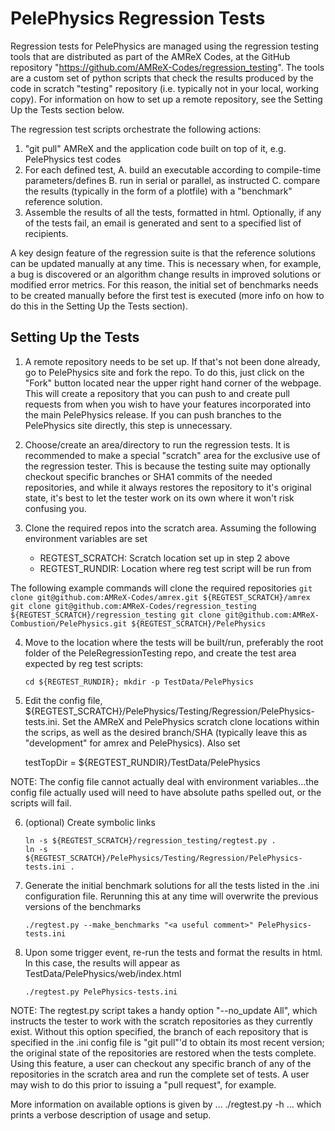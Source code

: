 # PelePhysics Regression Tests

Regression tests for PelePhysics are managed using the regression testing
tools that are distributed as part of the AMReX Codes, at the GitHub
repository "https://github.com/AMReX-Codes/regression_testing".  The
tools are a custom set of python scripts that check the results produced
by the code in scratch "testing" repository (i.e. typically not in your 
local, working copy).  For information on how to set up a remote repository,
see the Setting Up the Tests section below.

The regression test scripts orchestrate the following actions:
1. "git pull" AMReX and the application code built on top of it, e.g.
   PelePhysics test codes
2. For each defined test,
   A. build an executable according to compile-time parameters/defines
   B. run in serial or parallel, as instructed
   C. compare the results (typically in the form of a plotfile) with a
      "benchmark" reference solution.
3. Assemble the results of all the tests, formatted in html.
   Optionally, if any of the tests fail, an email is generated and sent
   to a specified list of recipients.

A key design feature of the regression suite is that the reference
solutions can be updated manually at any time.  This is necessary
when, for example, a bug is discovered or an algorithm change results
in improved solutions or modified error metrics.  For this reason, the
initial set of benchmarks needs to be created manually before the first
test is executed (more info on how to do this in the Setting Up the
Tests section).


## Setting Up the Tests

1. A remote repository needs to be set up.  If that's not been done
already, go to PelePhysics site and fork the repo.  To do this, just
click on the "Fork" button located near the upper right hand corner of
the webpage.  This will create a repository that you can push to and
create pull requests from when you wish to have your features incorporated
into the main PelePhysics release.  If you can push branches to the 
PelePhysics site directly, this step is unnecessary.

2. Choose/create an area/directory to run the regression tests.  It is
recommended to make a special "scratch" area for the exclusive use of
the regression tester.  This is because the testing suite may optionally
checkout specific branches or SHA1 commits of the needed repositories,
and while it always restores the repository to it's original state, it's
best to let the tester work on its own where it won't risk confusing
you.

3. Clone the required repos into the scratch area.  Assuming the
following environment variables are set 

   *  REGTEST_SCRATCH: Scratch location set up in step 2 above
   *  REGTEST_RUNDIR: Location where reg test script will be run from

The following example commands will clone the required repositories
    ```
    git clone git@github.com:AMReX-Codes/amrex.git ${REGTEST_SCRATCH}/amrex
    git clone git@github.com:AMReX-Codes/regression_testing ${REGTEST_SCRATCH}/regression_testing
    git clone git@github.com:AMReX-Combustion/PelePhysics.git ${REGTEST_SCRATCH}/PelePhysics
    ```

4.  Move to the location where the tests will be built/run, preferably the 
root folder of the PeleRegressionTesting repo, and create the test area expected 
by reg test scripts:

    ```
    cd ${REGTEST_RUNDIR}; mkdir -p TestData/PelePhysics
    ```

5.  Edit the config file, ${REGTEST_SCRATCH}/PelePhysics/Testing/Regression/PelePhysics-tests.ini.
Set the AMReX and PelePhysics scratch clone locations within the scrips, as well as the 
desired branch/SHA (typically leave this as "development" for amrex and PelePhysics).
Also set

     testTopDir =  ${REGTEST_RUNDIR}/TestData/PelePhysics

NOTE: The config file cannot actually deal with environment variables...the config file
actually used will need to have absolute paths spelled out, or the scripts will fail.

6. (optional) Create symbolic links 

    ```
    ln -s ${REGTEST_SCRATCH}/regression_testing/regtest.py .
    ln -s ${REGTEST_SCRATCH}/PelePhysics/Testing/Regression/PelePhysics-tests.ini .
    ```

7.  Generate the initial benchmark solutions for all the tests listed
in the .ini configuration file.  Rerunning this at any time will
overwrite the previous versions of the benchmarks

    ```
    ./regtest.py --make_benchmarks "<a useful comment>" PelePhysics-tests.ini
    ```

8. Upon some trigger event, re-run the tests and format the results in
html.  In this case, the results will appear as
TestData/PelePhysics/web/index.html

    ```
    ./regtest.py PelePhysics-tests.ini
    ```

NOTE: The regtest.py script takes a handy option "--no_update All",
which instructs the tester to work with the scratch repositories as
they currently exist.  Without this option specified, the branch of
each repository that is specified in the .ini config file is "git
pull"'d to obtain its most recent version; the original state of the
repositories are restored when the tests complete.  Using this
feature, a user can checkout any specific branch of any of the
repositories in the scratch area and run the complete set of tests.  A
user may wish to do this prior to issuing a "pull request", for
example.

More information on available options is given by
    ...
    ./regtest.py -h
    ...
which prints a verbose description of usage and setup. 
